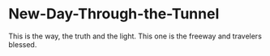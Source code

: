# New-Day-Through-the-Tunnel
This is the way, the truth and the light. This one is the freeway and travelers blessed.
